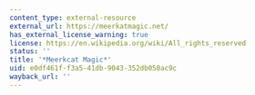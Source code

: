 ```yaml
---
content_type: external-resource
external_url: https://meerkatmagic.net/
has_external_license_warning: true
license: https://en.wikipedia.org/wiki/All_rights_reserved
status: ''
title: '*Meerkcat Magic*'
uid: e0df461f-f3a5-41db-9043-352db050ac9c
wayback_url: ''
---
```

